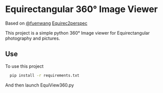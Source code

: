 
# Equirectangular 360° Image Viewer

Based on [@fuenwang](https://github.com/fuenwang) [Equirec2perspec](https://github.com/fuenwang/Equirec2Perspec)

This project is a simple python 360° Image viewer for Equirectangular photography and pictures.

<!--- There is still a lot of room for improvment performance wise. --->


## Use

To use this project

```bash
  pip install -r requirements.txt
```
And then launch EquiView360.py
